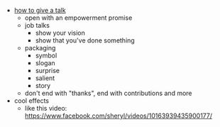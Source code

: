 - [how to give a talk](https://www.youtube.com/watch?v=Unzc731iCUY)
  - open with an empowerment promise
  - job talks
    - show your vision
    - show that you've done something
  - packaging
    - symbol
    - slogan
    - surprise
    - salient
    - story
  - don't end with "thanks", end with contributions and more
- cool effects
  - like this video: https://www.facebook.com/sheryl/videos/10163939435900177/